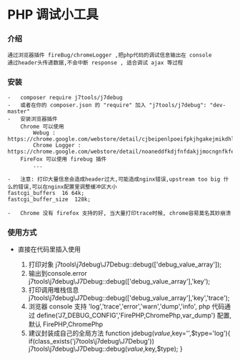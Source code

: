 PHP 调试小工具
==================

### 介绍
    通过浏览器插件 fireBug/chromeLogger ,把php代码的调试信息输出在 console
    通过header头传递数据,不会中断 response , 适合调试 ajax 等过程

###	安装
    -	composer require j7tools/j7debug
    -   或者在你的 composer.json 的 "require" 加入 "j7tools/j7debug": "dev-master"
    -   安装浏览器插件
        Chrome 可以使用
            Webug : https://chrome.google.com/webstore/detail/cjbeipenlpoeifpkjhgakejmikdhlhcj
            Chrome Logger : https://chrome.google.com/webstore/detail/noaneddfkdjfnfdakjjmocngnfkfehhd
        FireFox 可以使用 firebug 插件
            ...
    
    -   注意: 打印大量信息会造成header过大,可能造成nginx错误,upstream too big 什么的错误,可以在nginx配置里调整缓冲区大小
    fastcgi_buffers  16 64k;
    fastcgi_buffer_size  128k;
    
    -   Chrome 没有 firefox 支持的好, 当大量打印trace时候, chrome容易莫名其妙崩溃

### 使用方式
-	直接在代码里插入使用

    1.	打印对象
            j7tools\j7debug\J7Debug::debug(['debug_value_array']);
    2.	输出到console.error
            j7tools\j7debug\J7Debug::debug(['debug_value_array'],'key');
    3.  打印调用堆栈信息
            j7tools\j7debug\J7Debug::debug(['debug_value_array'],'key','trace');
    4. 浏览器 console 支持 'log','trace','error','warn','dump','info',
        php 代码通过 define('J7_DEBUG_CONFIG','FirePHP,ChromePhp,var_dump') 配置,默认 FirePHP,ChromePhp
    5. 建议封装成自己的全局方法
        function jdebug($value,$key='',$type='log'){
            if(class_exists('j7tools\j7debug\J7Debug'))
                j7tools\j7debug\J7Debug::debug($value,$key,$type);
                }